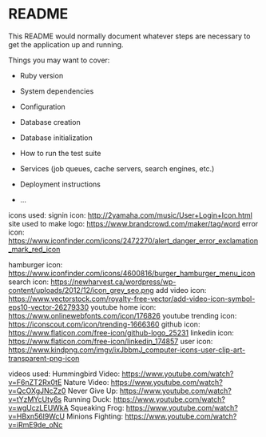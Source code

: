 # README

This README would normally document whatever steps are necessary to get the
application up and running.

Things you may want to cover:

* Ruby version

* System dependencies

* Configuration

* Database creation

* Database initialization

* How to run the test suite

* Services (job queues, cache servers, search engines, etc.)

* Deployment instructions

* ...

icons used:
  signin icon: http://2yamaha.com/music/User+Login+Icon.html
  site used to make logo: https://www.brandcrowd.com/maker/tag/word
  error icon: https://www.iconfinder.com/icons/2472270/alert_danger_error_exclamation_mark_red_icon

  hamburger icon: https://www.iconfinder.com/icons/4600816/burger_hamburger_menu_icon
  search icon: https://newharvest.ca/wordpress/wp-content/uploads/2012/12/icon_grey_seo.png
  add video icon: https://www.vectorstock.com/royalty-free-vector/add-video-icon-symbol-eps10-vector-26279330
  youtube home icon: https://www.onlinewebfonts.com/icon/176826
  youtube trending icon: https://iconscout.com/icon/trending-1666360
  github icon: https://www.flaticon.com/free-icon/github-logo_25231
  linkedin icon: https://www.flaticon.com/free-icon/linkedin_174857
  user icon: https://www.kindpng.com/imgv/ixJbbmJ_computer-icons-user-clip-art-transparent-png-icon

videos used:
    Hummingbird Video: https://www.youtube.com/watch?v=F6nZT2Rx0tE
    Nature Video: https://www.youtube.com/watch?v=QcOXgJNcZz0
    Never Give Up: https://www.youtube.com/watch?v=tYzMYcUty6s
    Running Duck: https://www.youtube.com/watch?v=wgUczLEUWkA
    Squeaking Frog: https://www.youtube.com/watch?v=HBxn56l9WcU
    Minions Fighting: https://www.youtube.com/watch?v=iRmE9de_oNc